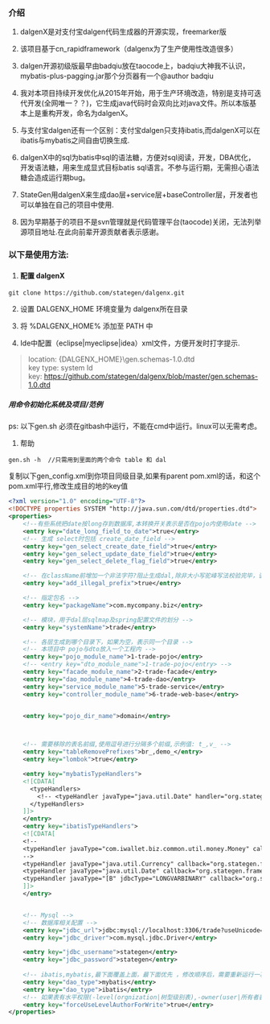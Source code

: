 ### 介绍

1. dalgenX是对支付宝dalgen代码生成器的开源实现，freemarker版

2. 该项目基于cn_rapidframework（dalgenx为了生产使用性改造很多）

3. dalgen开源初级版最早由badqiu放在taocode上，badqiu大神我不认识，mybatis-plus-pagging.jar那个分页器有一个@author badqiu

4. 我对本项目持续开发优化从2015年开始，用于生产环境改造，特别是支持可迭代开发(全网唯一？？)，它生成java代码时会双向比对java文件。所以本版基本上是重构开发，命名为dalgenX。

5. 与支付宝dalgen还有一个区别：支付宝dalgen只支持ibatis,而dalgenX可以在ibatis与mybatis之间自由切换生成.

6. dalgenX中的sql为batis中sql的语法糖，方便对sql阅读，开发，DBA优化，开发语法糖，用来生成显式目标batis sql语言。不参与运行期，无需担心语法糖会造成运行期bug。

7. StateGen用dalgenX来生成dao层+service层+baseController层，开发者也可以单独在自己的项目中使用.

8. 因为早期基于的项目不是svn管理就是代码管理平台(taocode)关闭，无法列举源项目地址.在此向前辈开源贡献者表示感谢。

### 以下是使用方法:       

   1. #### 配置 dalgenX

```
git clone https://github.com/stategen/dalgenx.git
```
2. 设置 DALGENX_HOME 环境变量为 dalgenx所在目录  
3. 将 %DALGENX_HOME% 添加至 PATH 中  

4. Ide中配置（eclipse|myeclipse|idea）xml文件，方便开发时打字提示.

>location: {DALGENX_HOME}\gen.schemas-1.0.dtd  
>key type: system Id  
>key: https://github.com/stategen/dalgenx/blob/master/gen.schemas-1.0.dtd

##### 用命令初始化系统及项目/范例
ps: 以下gen.sh 必须在gitbash中运行，不能在cmd中运行。linux可以无需考虑。
1.  帮助
```
gen.sh -h  //只需用到里面的两个命令 table 和 dal
```

复制以下gen_config.xml到你项目同级目录,如果有parent pom.xml的话，和这个pom.xml平行,修改生成目的地的key值
```xml
<?xml version="1.0" encoding="UTF-8"?>
<!DOCTYPE properties SYSTEM "http://java.sun.com/dtd/properties.dtd">
<properties>
    <!--有些系统把date按long存到数据库,本转换开关表示是否在pojo内使用date -->
    <entry key="date_long_field_to_date">true</entry>
    <!-- 生成 select时包括 create_date_field -->
    <entry key="gen_select_create_date_field">true</entry>
    <entry key="gen_select_update_date_field">true</entry>
    <entry key="gen_select_delete_flag_field">true</entry>

    <!-- 在className前增加一个非法字符?阻止生成dal,除非大小写驼峰写法校验完毕，该功能可解决windows文件名不区分的大小写的问题 -->
    <entry key="add_illegal_prefix">true</entry>

    <!-- 指定包名 -->
    <entry key="packageName">com.mycompany.biz</entry>

    <!-- 模块，用于dal层sqlmap及spring配置文件的划分 -->
    <entry key="systemName">trade</entry>

    <!-- 各层生成到哪个目录下，如果为空，表示同一个目录 -->
    <!-- 本项目中 pojo与dto放入一个工程内 -->
    <entry key="pojo_module_name">1-trade-pojo</entry>
    <!-- <entry key="dto_module_name">1-trade-pojo</entry> -->
    <entry key="facade_module_name">2-trade-facade</entry>
    <entry key="dao_module_name">4-trade-dao</entry>
    <entry key="service_module_name">5-trade-service</entry>
    <entry key="controller_module_name">6-trade-web-base</entry>


    <entry key="pojo_dir_name">domain</entry>



    <!-- 需要移除的表名前缀,使用逗号进行分隔多个前缀,示例值: t_,v_ -->
    <entry key="tableRemovePrefixes">br_,demo_</entry>
    <entry key="lombok">true</entry>

    <entry key="mybatisTypeHandlers">
    <![CDATA[ 
      <typeHandlers>
        <!-- <typeHandler javaType="java.util.Date" handler="org.stategen.framework.mybatis.DateTypeHandler"/> -->
      </typeHandlers>  
    ]]>    
    </entry>
    <entry key="ibatisTypeHandlers">
    <![CDATA[ 
    <!-- 
    <typeHandler javaType="com.iwallet.biz.common.util.money.Money" callback="com.alipay.common.ibatis.typehandler.MoneyTypeHandler"/>
    -->
    <typeHandler javaType="java.util.Currency" callback="org.stategen.framework.ibatis.typehandler.CurrencyHandlerCallback"/>
    <typeHandler javaType="java.util.Date" callback="org.stategen.framework.ibatis.typehandler.DateTypehandlerCallBack"/>
    <typeHandler javaType="[B" jdbcType="LONGVARBINARY" callback="org.springframework.orm.ibatis.support.BlobByteArrayTypeHandler" />
    ]]>
    </entry>


    <!-- Mysql -->
    <!-- 数据库相关配置 -->
    <entry key="jdbc_url">jdbc:mysql://localhost:3306/trade?useUnicode=true</entry>
    <entry key="jdbc_driver">com.mysql.jdbc.Driver</entry>

    <entry key="jdbc_username">stategen</entry>
    <entry key="jdbc_password">stategen</entry>
    
    <!-- ibatis,mybatis,最下面覆盖上面，最下面优先 ，修改顺序后，需要重新运行一次 ./dalbatch.sh 批量生成-->
    <entry key="dao_type">mybatis</entry>
    <entry key="dao_type">ibatis</entry>
    <!-- 如果表有水平权限(-level(orgnization|树型级别表),-owner(user|所有者表))，下面属生为true,必须提示水平权限参数，否则更不了 -->
    <entry key="forceUseLevelAuthorForWrite">true</entry>
</properties>
```
